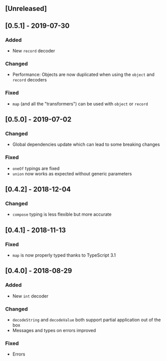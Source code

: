 ## [Unreleased]

## [0.5.1] - 2019-07-30

### Added

- New `record` decoder

### Changed

- Performance: Objects are now duplicated when using the `object` and `record` decoders

### Fixed

- `map` (and all the "transformers") can be used with `object` or `record`

## [0.5.0] - 2019-07-02

### Changed

- Global dependencies update which can lead to some breaking changes

### Fixed

- `oneOf` typings are fixed
- `union` now works as expected without generic parameters

## [0.4.2] - 2018-12-04

### Changed

- `compose` typing is less flexible but more accurate

## [0.4.1] - 2018-11-13

### Fixed

- `map` is now properly typed thanks to TypeScript 3.1

## [0.4.0] - 2018-08-29

### Added

- New `int` decoder

### Changed

- `decodeString` and `decodeValue` both support partial application out of the box
- Messages and types on errors improved

### Fixed

- Errors
